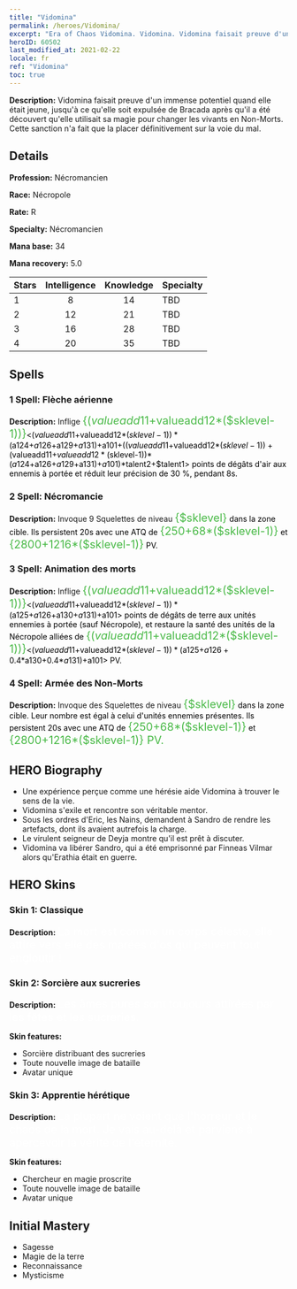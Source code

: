 ```yaml
---
title: "Vidomina"
permalink: /heroes/Vidomina/
excerpt: "Era of Chaos Vidomina. Vidomina. Vidomina faisait preuve d'un immense potentiel quand elle était jeune, jusqu'à ce qu'elle soit expulsée de Bracada après qu'il a été découvert qu'elle utilisait sa magie pour changer les vivants en Non-Morts. Cette sanction n'a fait que la placer définitivement sur la voie du mal."
heroID: 60502
last_modified_at: 2021-02-22
locale: fr
ref: "Vidomina"
toc: true
---
```

 **Description:** Vidomina faisait preuve d'un immense potentiel quand elle était jeune, jusqu'à ce qu'elle soit expulsée de Bracada après qu'il a été découvert qu'elle utilisait sa magie pour changer les vivants en Non-Morts. Cette sanction n'a fait que la placer définitivement sur la voie du mal.
## Details
 **Profession:** Nécromancien

 **Race:** Nécropole

 **Rate:** R

 **Specialty:** Nécromancien

 **Mana base:** 34

 **Mana recovery:** 5.0


  | Stars   |  Intelligence  |    Knowledge   |      Specialty     |
  |---------|:---------------:|:---------------:|--------------------|
  |    1    | 8 | 14 | TBD |
  |    2    | 12 | 21 | TBD |
  |    3    | 16 | 28 | TBD |
  |    4    | 20 | 35 | TBD |

## Spells
### 1 Spell: Flèche aérienne
 **Description:** Inflige <span style="color: #48b946;font-size:20px">{($valueadd11+$valueadd12*($sklevel-1))}</span><span style="color: black"><($valueadd11+$valueadd12*($sklevel-1))*($a124+$a126+$a129+$a131)+$a101+(($valueadd11+$valueadd12*($sklevel-1))+($valueadd11+$valueadd12*($sklevel-1))*($a124+$a126+$a129+$a131)+$a101)*$talent2+$talent1> points de dégâts d'air aux ennemis à portée et réduit leur précision de 30 %, pendant 8s.

### 2 Spell: Nécromancie
 **Description:** Invoque 9 Squelettes de niveau <span style="color: #48b946;font-size:20px">{$sklevel}</span><span style="color: black"> dans la zone cible. Ils persistent 20s avec une ATQ de <span style="color: #48b946;font-size:20px">{250+68*($sklevel-1)}</span><span style="color: black"> et <span style="color: #48b946;font-size:20px">{2800+1216*($sklevel-1)}</span><span style="color: black"> PV.

### 3 Spell: Animation des morts
 **Description:** Inflige <span style="color: #48b946;font-size:20px">{($valueadd11+$valueadd12*($sklevel-1))}</span><span style="color: black"><($valueadd11+$valueadd12*($sklevel-1))*($a125+$a126+$a130+$a131)+$a101> points de dégâts de terre aux unités ennemies à portée (sauf Nécropole), et restaure la santé des unités de la Nécropole alliées de <span style="color: #48b946;font-size:20px">{($valueadd11+$valueadd12*($sklevel-1))}</span><span style="color: black"><($valueadd11+$valueadd12*($sklevel-1))*($a125+$a126+0.4*$a130+0.4*$a131)+$a101> PV.

### 4 Spell: Armée des Non-Morts
 **Description:** Invoque des Squelettes de niveau <span style="color: #48b946;font-size:20px">{$sklevel}</span><span style="color: black"> dans la zone cible. Leur nombre est égal à celui d'unités ennemies présentes. Ils persistent 20s avec une ATQ de <span style="color: #48b946;font-size:20px">{250+68*($sklevel-1)}</span><span style="color: black"> et <span style="color: #48b946;font-size:20px">{2800+1216*($sklevel-1)} PV.</span><span style="color: black">


## HERO Biography
   - Une expérience perçue comme une hérésie aide Vidomina à trouver le sens de la vie.
   - Vidomina s'exile et rencontre son véritable mentor.
   - Sous les ordres d'Eric, les Nains, demandent à Sandro de rendre les artefacts, dont ils avaient autrefois la charge.
   - Le virulent seigneur de Deyja montre qu'il est prêt à discuter.
   - Vidomina va libérer Sandro, qui a été emprisonné par Finneas Vilmar alors qu'Erathia était en guerre.

## HERO Skins
### Skin 1: **Classique**

 **Description:** <span style="color: #ffffff;font-size:20px">La mort est comme un corps céleste, elle attire vers elle des marées d'os qui peuvent tout engloutir ! </span>


### Skin 2: **Sorcière aux sucreries**

 **Description:** <span style="color: #ffffff;font-size:20px">Les âmes pures sont toujours attirées par les fêtes et les sucreries.</span>

 **Skin features:** 

   - Sorcière distribuant des sucreries
   - Toute nouvelle image de bataille
   - Avatar unique

### Skin 3: **Apprentie hérétique**

 **Description:** <span style="color: #ffffff;font-size:20px">La plupart ne voient que l'horreur et le chaos de la mort. Je vais au-delà et parviens à apercevoir la vérité de l'éternité.</span>

 **Skin features:** 

   - Chercheur en magie proscrite
   - Toute nouvelle image de bataille
   - Avatar unique


## Initial Mastery
   - Sagesse
   - Magie de la terre
   - Reconnaissance
   - Mysticisme

